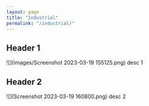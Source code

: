 ```yaml
---
layout: page
title: "Industrial"
permalink: "/industrial/"
---
```


## Header 1
![](images/Screenshot 2023-03-19 155125.png)
desc 1


## Header 2
![](Screenshot 2023-03-19 160800.png)
desc 2